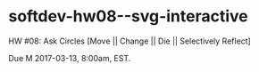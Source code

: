 # softdev-hw08--svg-interactive
HW #08: Ask Circles [Move || Change || Die || Selectively Reflect]

Due M 2017-03-13, 8:00am, EST.
